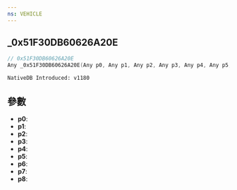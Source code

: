 ```yaml
---
ns: VEHICLE
---
```

## _0x51F30DB60626A20E

```c
// 0x51F30DB60626A20E
Any _0x51F30DB60626A20E(Any p0, Any p1, Any p2, Any p3, Any p4, Any p5, Any p6, Any p7, Any p8);
```

```
NativeDB Introduced: v1180
```

## 參數
* **p0**:
* **p1**:
* **p2**:
* **p3**:
* **p4**:
* **p5**:
* **p6**:
* **p7**:
* **p8**:
